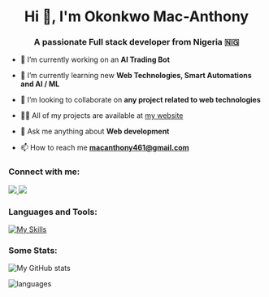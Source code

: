 <h1 align="center">Hi 👋, I'm Okonkwo Mac-Anthony</h1>
<h3 align="center">A passionate Full stack developer from Nigeria  🇳🇬</h3>

- 🔭 I’m currently working on an **AI Trading Bot**

- 🌱 I’m currently learning new **Web Technologies, Smart Automations and AI / ML**

- 👯 I’m looking to collaborate on **any project related to web technologies**

- 👨‍💻 All of my projects are available at [my website](macanthony.vercel.app)

- 💬 Ask me anything about **Web development**

- 📫 How to reach me **macanthony461@gmail.com**

<h3 align="left">Connect with me:</h3>

<p>
  <a href="https://linkedin.com/in/okonkwo-mac-anthony-2a3302290">
    <img src="https://skillicons.dev/icons?i=linkedin" />
  </a>
  <a href="mailto:macanthony461@gmail.com">
    <img src="https://skillicons.dev/icons?i=gmail" />
  </a>
</p>

<h3 align="left">Languages and Tools:</h3>

[![My Skills](https://skillicons.dev/icons?i=html,css,js,ts,bootstrap,php,git,react,redux,express,postman,nodejs,tailwind,docker,nextjs,materialui,mongodb,matlab,jquery,kubernetes,gcp,mysql,vscode,webpack&perline=7)](https://skillicons.dev)

<h3 align="left">Some Stats:</h3>

![My GitHub stats](https://github-readme-stats.vercel.app/api?username=tony-dev0&show_icons=true&count_private=true)

![languages](https://github-readme-stats.vercel.app/api/top-langs/?username=tony-dev0&hide=scss&layout=compact&count_private=true)

